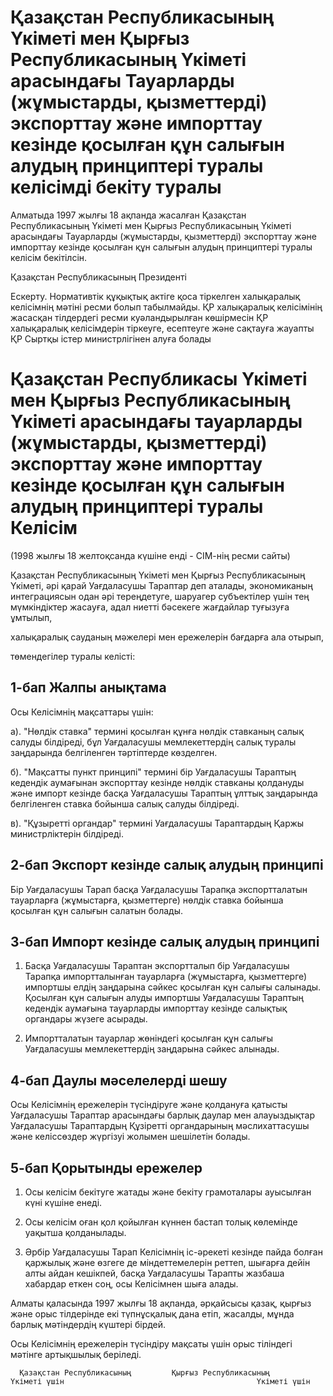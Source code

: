 # Қазақстан Республикасының Үкiметi мен Қырғыз Республикасының Үкiметi арасындағы Тауарларды (жұмыстарды, қызметтердi) экспорттау және импорттау кезiнде қосылған құн салығын алудың принциптерi туралы келiсiмдi бекiту туралы

Алматыда 1997 жылғы 18 ақпанда жасалған Қазақстан Республикасының Үкiметi мен Қырғыз Республикасының Үкiметi арасындағы Тауарларды (жұмыстарды, қызметтердi) экспорттау және импорттау кезiнде қосылған құн салығын алудың принциптерi туралы келiсiм бекiтiлсiн.

Қазақстан Республикасының Президентi

Ескерту. Нормативтік құқықтық актіге қоса тіркелген халықаралық келісімнің мәтіні ресми болып табылмайды. ҚР халықаралық келісімінің жасасқан тілдердегі ресми куәландырылған көшірмесін ҚР халықаралық келісімдерін тіркеуге, есептеуге және сақтауға жауапты ҚР Сыртқы істер министрлігінен алуға болады

# Қазақстан Республикасы Үкіметі мен Қырғыз Республикасының Үкіметі арасындағы тауарларды (жұмыстарды, қызметтерді) экспорттау және импорттау кезінде қосылған құн салығын алудың принциптері туралы Келісім

(1998 жылғы 18 желтоқсанда күшіне енді - СІМ-нің ресми сайты)

Қазақстан Республикасының Үкіметі мен Қырғыз Республикасының Үкіметі, әрі қарай Уағдаласушы Тараптар деп аталады, экономиканың интеграциясын одан әрі тереңдетуге, шаруагер субъектілер үшін тең мүмкіндіктер жасауға, адал ниетті бәсекеге жағдайлар туғызуға ұмтылып,

халықаралық сауданың мәжелері мен ережелерін бағдарға ала отырып,

төмендегілер туралы келісті:

## 1-бап Жалпы анықтама

Осы Келісімнің мақсаттары үшін:

а). "Нөлдік ставка" термині қосылған құнға нөлдік ставканың салық салуды білдіреді, бұл Уағдаласушы мемлекеттердің салық туралы заңдарында белгіленген тәртіптерде көзделген.

б). "Мақсатты пункт принципі" термині бір Уағдаласушы Тараптың кедендік аумағынан экспорттау кезінде нөлдік ставканы қолдануды және импорт кезінде басқа Уағдаласушы Тараптың ұлттық заңдарында белгіленген ставка бойынша салық салуды білдіреді.

в). "Құзыретті органдар" термині Уағдаласушы Тараптардың Қаржы министрліктерін білдіреді.

## 2-бап Экспорт кезінде салық алудың принципі

Бір Уағдаласушы Тарап басқа Уағдаласушы Тарапқа экспортталатын тауарларға (жұмыстарға, қызметтерге) нөлдік ставка бойынша қосылған құн салығын салатын болады.

## 3-бап Импорт кезінде салық алудың принципі

1. Басқа Уағдаласушы Тараптан экспортталып бір Уағдаласушы Тарапқа импортталынған тауарларға (жұмыстарға, қызметтерге) импортшы елдің заңдарына сәйкес қосылған құн салығы салынады. Қосылған құн салығын алуды импортшы Уағдаласушы Тараптың кедендік аумағына тауарларды импорттау кезінде салықтық органдары жүзеге асырады.

2. Импортталатын тауарлар жөніндегі қосылған құн салығы Уағдаласушы мемлекеттердің заңдарына сәйкес алынады.

## 4-бап Даулы мәселелерді шешу

Осы Келісімнің ережелерін түсіндіруге және қолдануға қатысты Уағдаласушы Тараптар арасындағы барлық даулар мен алауыздықтар Уағдаласушы Тараптардың Құзіретті органдарының мәслихаттасушы және келіссөздер жүргізуі жолымен шешілетін болады.

## 5-бап Қорытынды ережелер

1. Осы келісім бекітуге жатады және бекіту грамоталары ауысылған күні күшіне енеді.

2. Осы келісім оған қол қойылған күннен бастап толық көлемінде уақытша қолданылады.

3. Әрбір Уағдаласушы Тарап Келісімнің іс-әрекеті кезінде пайда болған қаржылық және өзгеге де міндеттемелерін реттеп, шығарға дейін алты айдан кешікпей, басқа Уағдаласушы Тарапты жазбаша хабардар еткен соң, осы Келісімнен шыға алады.

Алматы қаласында 1997 жылғы 18 ақпанда, әрқайсысы қазақ, қырғыз және орыс тілдерінде екі түпнұсқалық дана етіп, жасалды, мұнда барлық мәтіндердің күштері бірдей.

Осы Келісімнің ережелерін түсіндіру мақсаты үшін орыс тіліндегі мәтінге артықшылық беріледі.

      Қазақстан Республикасының         Қырғыз Республикасының            Үкіметі үшін                                           Үкіметі үшін

